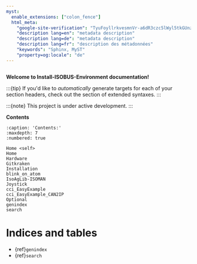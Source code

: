 ```yaml
---
myst:
  enable_extensions: ["colon_fence"]
  html_meta:
    "google-site-verification": "TyuFoyllrkvesmnVr-a6dR3czc5lWyl5tkGUnzqCehY"
    "description lang=en": "metadata description"
    "description lang=de": "metadata description"
    "description lang=fr": "description des métadonnées"
    "keywords": "Sphinx, MyST"
    "property=og:locale": "de"
---
```



```{include} ../README.md
```

**Welcome to Install-ISOBUS-Environment documentation!**

:::{tip}
If you'd like to *automatically* generate targets for each of your section headers,
check out the [](syntax/header-anchors) section of extended syntaxes.
:::

:::{note}
This project is under active development.
:::

**Contents**

```{toctree}
:caption: 'Contents:'
:maxdepth: 7
:numbered: true

Home <self>
Home
Hardware
Gitkraken
Installation
blink_on_atom
IsoAgLib-ISOMAN
Joystick
cci_EasyExample
cci_EasyExample_CAN2IP
Optional
genindex
search
```

# Indices and tables

- {ref}`genindex`
- {ref}`search`
